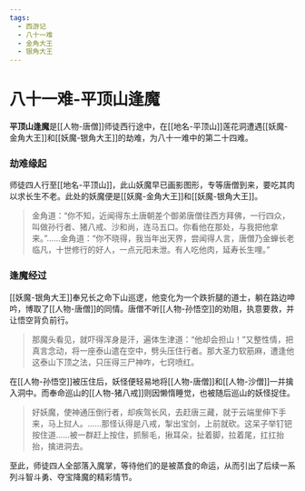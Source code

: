 ```yaml
---
tags:
  - 西游记
  - 八十一难
  - 金角大王
  - 银角大王
---
```

# 八十一难-平顶山逢魔

**平顶山逢魔**是[[人物-唐僧]]师徒西行途中，在[[地名-平顶山]]莲花洞遭遇[[妖魔-金角大王]]和[[妖魔-银角大王]]的劫难，为八十一难中的第二十四难。

### **劫难缘起**
师徒四人行至[[地名-平顶山]]，此山妖魔早已画影图形，专等唐僧到来，要吃其肉以求长生不老。此处的妖魔便是[[妖魔-金角大王]]和[[妖魔-银角大王]]。
> 金角道：“你不知，近闻得东土唐朝差个御弟唐僧往西方拜佛，一行四众，叫做孙行者、猪八戒、沙和尚，连马五口。你看他在那处，与我把他拿来。”……金角道：“你不晓得，我当年出天界，尝闻得人言，唐僧乃金蝉长老临凡，十世修行的好人，一点元阳未泄。有人吃他肉，延寿长生哩。”

### **逢魔经过**
[[妖魔-银角大王]]奉兄长之命下山巡逻，他变化为一个跌折腿的道士，躺在路边呻吟，博取了[[人物-唐僧]]的同情。唐僧不听[[人物-孙悟空]]的劝阻，执意要救，并让悟空背负前行。
> 那魔头看见，就吓得浑身是汗，遍体生津道：“他却会担山！”又整性情，把真言念动，将一座泰山遣在空中，劈头压住行者。那大圣力软筋麻，遭逢他这泰山下顶之法，只压得三尸神咋，七窍喷红。

在[[人物-孙悟空]]被压住后，妖怪便轻易地将[[人物-唐僧]]和[[人物-沙僧]]一并擒入洞中。而奉命巡山的[[人物-猪八戒]]则因懒惰睡觉，也被随后巡山的妖怪捉住。
> 好妖魔，使神通压倒行者，却疾驾长风，去赶唐三藏，就于云端里伸下手来，马上挝人。……那怪认得是八戒，掣出宝剑，上前就砍。这呆子举钉钯按住道……被一群赶上按住，抓鬃毛，揪耳朵，扯着脚，拉着尾，扛扛抬抬，擒进洞去。

至此，师徒四人全部落入魔掌，等待他们的是被蒸食的命运，从而引出了后续一系列斗智斗勇、夺宝降魔的精彩情节。
